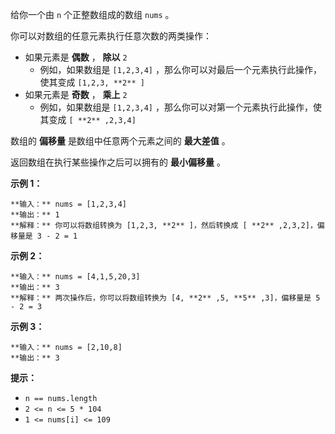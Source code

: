 给你一个由 `n` 个正整数组成的数组 `nums` 。

你可以对数组的任意元素执行任意次数的两类操作：

  * 如果元素是 **偶数** ， **除以** `2`
    * 例如，如果数组是 `[1,2,3,4]` ，那么你可以对最后一个元素执行此操作，使其变成 `[1,2,3, **2** ]`
  * 如果元素是 **奇数** ， **乘上** `2`
    * 例如，如果数组是 `[1,2,3,4]` ，那么你可以对第一个元素执行此操作，使其变成 `[ **2** ,2,3,4]`

数组的 **偏移量** 是数组中任意两个元素之间的 **最大差值** 。

返回数组在执行某些操作之后可以拥有的 **最小偏移量** 。



**示例 1：**

    
    
    **输入：** nums = [1,2,3,4]
    **输出：** 1
    **解释：** 你可以将数组转换为 [1,2,3, **2** ]，然后转换成 [ **2** ,2,3,2]，偏移量是 3 - 2 = 1
    

**示例 2：**

    
    
    **输入：** nums = [4,1,5,20,3]
    **输出：** 3
    **解释：** 两次操作后，你可以将数组转换为 [4, **2** ,5, **5** ,3]，偏移量是 5 - 2 = 3
    

**示例 3：**

    
    
    **输入：** nums = [2,10,8]
    **输出：** 3
    



**提示：**

  * `n == nums.length`
  * `2 <= n <= 5 * 104`
  * `1 <= nums[i] <= 109`

